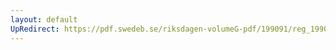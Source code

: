 ```yaml
---
layout: default
UpRedirect: https://pdf.swedeb.se/riksdagen-volumeG-pdf/199091/reg_199091/reg_199091_0325.pdf
---
```

